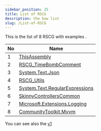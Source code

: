 ```yaml
---
sidebar_position: 25
title: List of RSCG
description: the how list
slug: /List-of-RSCG
---
```


This is the list of 8 RSCG with examples .


| No        | Name  | 
| --------- | ----- | 
|1|[ThisAssembly](/docs/ThisAssembly)|
|2|[RSCG_TimeBombComment](/docs/RSCG_TimeBombComment)|
|3|[System.Text.Json](/docs/System.Text.Json)|
|4|[RSCG_Utils](/docs/RSCG_Utils)|
|5|[System.Text.RegularExpressions](/docs/System.Text.RegularExpressions)|
|6|[SkinnyControllersCommon](/docs/SkinnyControllersCommon)|
|7|[Microsoft.Extensions.Logging](/docs/Microsoft.Extensions.Logging)|
|8|[CommunityToolkit.Mvvm](/docs/CommunityToolkit.Mvvm)|

You can see also the [v1](/docs/v1) 